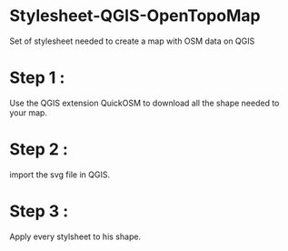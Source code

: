 # Stylesheet-QGIS-OpenTopoMap
Set of stylesheet needed to create a map with OSM data on QGIS

# Step 1 :

Use the QGIS extension QuickOSM to download all the shape needed to your map. 

# Step 2 : 

import the svg file in QGIS.

# Step 3 : 

Apply every stylsheet to his shape. 

